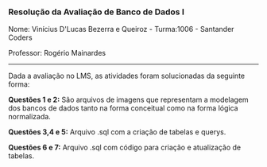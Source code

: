 ### Resolução da Avaliação de Banco de Dados I

Nome: Vinícius D'Lucas Bezerra e Queiroz - Turma:1006 - Santander Coders

Professor: Rogério Mainardes
_________________________________________________________________________
Dada a avaliação no LMS, as atividades foram solucionadas da seguinte forma:

**Questões 1 e 2:** São arquivos de imagens que representam a modelagem dos bancos de dados tanto na forma conceitual como na forma lógica normalizada.

**Questões 3,4 e 5:** Arquivo .sql com a criação de tabelas e querys.

**Questões 6 e 7:** Arquivo .sql com código para criação e atualização de tabelas.

